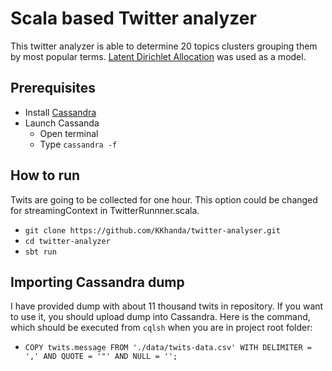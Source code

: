 # Scala based Twitter analyzer
This twitter analyzer is able to determine 
20 topics clusters grouping them by most popular terms. 
[Latent Dirichlet Allocation](https://en.wikipedia.org/wiki/Latent_Dirichlet_allocation)
 was used as a model.
 
## Prerequisites
* Install [Cassandra](http://cassandra.apache.org)
* Launch Cassanda 
  * Open terminal
  * Type ```cassandra -f```
 
## How to run
Twits are going to be collected for one hour.
This option could be changed for streamingContext in TwitterRunnner.scala.
 
* ```git clone https://github.com/KKhanda/twitter-analyser.git```
* ```cd twitter-analyzer```
* ```sbt run``` 

## Importing Cassandra dump
I have provided dump with about 11 thousand twits in repository.
If you want to use it, you should upload dump into Cassandra. 
Here is the command, which should be executed from ```cqlsh``` 
when you are in project root folder:
* ```COPY twits.message FROM './data/twits-data.csv' WITH DELIMITER = ',' AND QUOTE = '"' AND NULL = '';```
